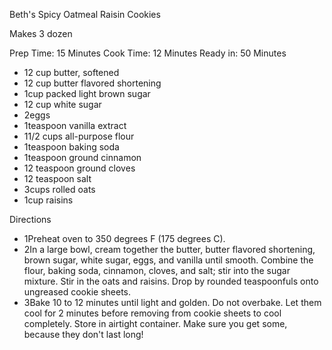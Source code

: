 Beth's Spicy Oatmeal Raisin Cookies

Makes 3 dozen  

Prep Time: 15 Minutes
Cook Time: 12 Minutes
Ready in: 50 Minutes
 
- 12 cup butter, softened 
- 12 cup butter flavored shortening 
- 1cup packed light brown sugar 
- 12 cup white sugar 
- 2eggs 
- 1teaspoon vanilla extract 
- 11/2 cups all-purpose flour 
- 1teaspoon baking soda 
- 1teaspoon ground cinnamon 
- 12 teaspoon ground cloves 
- 12 teaspoon salt 
- 3cups rolled oats 
- 1cup raisins 
 

 Directions     
- 1Preheat oven to 350 degrees F (175 degrees C). 
- 2In a large bowl, cream together the butter, butter flavored shortening, brown sugar, white sugar, eggs, and vanilla until smooth. Combine the flour, baking soda, cinnamon, cloves, and salt; stir into the sugar mixture. Stir in the oats and raisins. Drop by rounded teaspoonfuls onto ungreased cookie sheets. 
- 3Bake 10 to 12 minutes until light and golden. Do not overbake. Let them cool for 2 minutes before removing from cookie sheets to cool completely. Store in airtight container. Make sure you get some, because they don't last long! 
 
 
